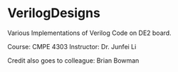 # VerilogDesigns

Various Implementations of Verilog Code on DE2 board.

Course: CMPE 4303
Instructor: Dr. Junfei Li

Credit also goes to colleague: Brian Bowman
